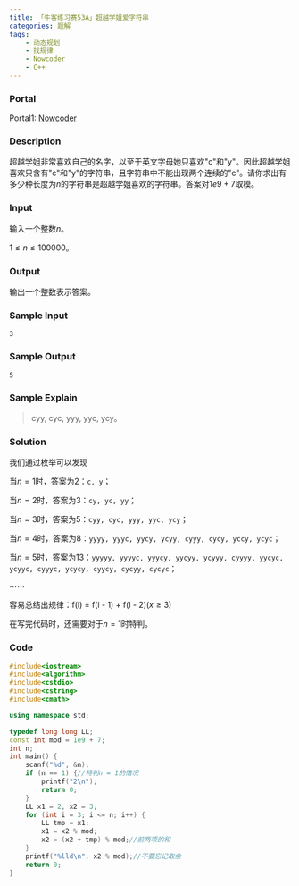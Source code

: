 ```yaml
---
title: 「牛客练习赛53A」超越学姐爱字符串
categories: 题解
tags:
    - 动态规划
    - 找规律
    - Nowcoder
    - C++
---
```


### Portal

Portal1: [Nowcoder](https://ac.nowcoder.com/acm/contest/1114/A)

### Description

超越学姐非常喜欢自己的名字，以至于英文字母她只喜欢$\textrm{"c"}$和$\textrm{"y"}$。因此超越学姐喜欢只含有$\textrm{"c"}$和$\textrm{"y"}$的字符串，且字符串中不能出现两个连续的$\textrm{"c"}$。请你求出有多少种长度为$n$的字符串是超越学姐喜欢的字符串。答案对$1e9 + 7$取模。

### Input

输入一个整数$n$。

$1 \le n \le 100000$。

### Output

输出一个整数表示答案。

### Sample Input

```
3
```

### Sample Output

```
5
```

### Sample Explain

> $\textrm{cyy, cyc, yyy, yyc, ycy}$。

### Solution

我们通过枚举可以发现

当$n = 1$时，答案为$2$：`c, y`；

当$n = 2$时，答案为$3$：`cy, yc, yy`；

当$n = 3$时，答案为$5$：`cyy, cyc, yyy, yyc, ycy`；

当$n = 4$时，答案为$8$：`yyyy, yyyc, yycy, ycyy, cyyy, cycy, yccy, ycyc`；

当$n = 5$时，答案为$13$：`yyyyy, yyyyc, yyycy, yycyy, ycyyy, cyyyy, yycyc, ycyyc, cyyyc, ycycy, cyycy, cycyy, cycyc`；

$\cdots \cdots$

容易总结出规律：$\textrm{f(i) = f(i - 1) + f(i - 2)}(x \ge 3)$

在写完代码时，还需要对于$n = 1$时特判。

### Code

```cpp
#include<iostream>
#include<algorithm>
#include<cstdio>
#include<cstring>
#include<cmath>

using namespace std;

typedef long long LL;
const int mod = 1e9 + 7;
int n;
int main() {
    scanf("%d", &n);
    if (n == 1) {//特判n = 1的情况
        printf("2\n");
        return 0;
    }
    LL x1 = 2, x2 = 3;
    for (int i = 3; i <= n; i++) {
        LL tmp = x1;
        x1 = x2 % mod;
        x2 = (x2 + tmp) % mod;//前两项的和
    }
    printf("%lld\n", x2 % mod);//不要忘记取余
    return 0;
}
```